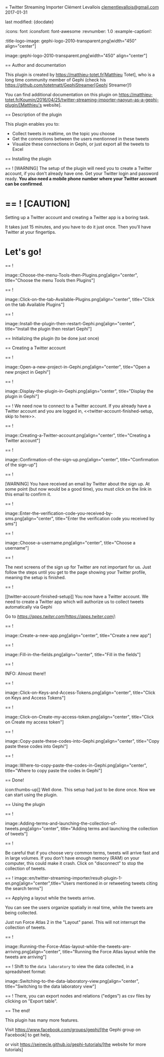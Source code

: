 =  Twitter Streaming Importer
Clément Levallois <clementlevallois@gmail.com>
2017-01-31

last modified: {docdate}

:icons: font
:iconsfont:   font-awesome
:revnumber: 1.0
:example-caption!:

:title-logo-image: gephi-logo-2010-transparent.png[width="450" align="center"]

image::gephi-logo-2010-transparent.png[width="450" align="center"]



== Author and documentation

This plugin is created by https://matthieu-totet.fr[Matthieu Totet], who is a long time community member of Gephi (check his https://github.com/totetmatt/GephiStreamer[Gephi Streamer]!)

You can find additional documentation on this plugin on https://matthieu-totet.fr/Koumin/2016/04/25/twitter-streaming-importer-naoyun-as-a-gephi-plugin/[Matthieu's website].

== Description of the plugin

This plugin enables you to:

*   Collect tweets in realtime, on the topic you choose
*   Get the connections between the users mentionned in these tweets
*   Visualize these connections in Gephi, or just export all the tweets to Excel


== Installing the plugin

== !
[WARNING]
The setup of the plugin will need you to create a Twitter account, if you don't already have one.
Get your Twitter login and password ready. **You also need a mobile phone number where your Twitter account can be confirmed**.

== !
[CAUTION]
====
Setting up a Twitter account and creating a Twitter app is a boring task.

It takes just 15 minutes, and you have to do it just once. Then you'll have Twitter at your fingertips.

Let's go!
====

== !

image::Choose-the-menu-Tools-then-Plugins.png[align="center", title="Choose the menu Tools then Plugins"]


== !

image::Click-on-the-tab-Available-Plugins.png[align="center", title="Click on the tab Available Plugins"]

== !

image::Install-the-plugin-then-restart-Gephi.png[align="center", title="Install the plugin then restart Gephi"]


== Initializing the plugin (to be done just once)

== Creating a Twitter account

== !

image::Open-a-new-project-in-Gephi.png[align="center", title="Open a new project in Gephi"]

== !

image::Display-the-plugin-in-Gephi.png[align="center", title="Display the plugin in Gephi"]

== !
We need now to connect to a Twitter account. If you already have a Twitter account and you are logged in, <<twitter-account-finished-setup, skip to here>>.

== !

image::Creating-a-Twitter-account.png[align="center", title="Creating a Twitter account"]

== !

image::Confirmation-of-the-sign-up.png[align="center", title="Confirmation of the sign-up"]

== !

[WARNING]
You have received an email by Twitter about the sign up. At some point (but now would be a good time), you must click on the link in this email to confirm it.


== !

image::Enter-the-verification-code-you-received-by-sms.png[align="center", title="Enter the verification code you received by sms"]


== !

image::Choose-a-username.png[align="center", title="Choose a username"]

== !

The next screens of the sign up for Twitter are not important for us.
Just follow the steps until you get to the page showing your Twitter profile, meaning the setup is finished.



== !

[[twitter-account-finished-setup]]
You now have a Twitter account.
We need to create a Twitter app which will authorize us to collect tweets automatically via Gephi

Go to *https://apps.twiter.com[https://apps.twiter.com]*:

== !

image::Create-a-new-app.png[align="center", title="Create a new app"]

== !

image::Fill-in-the-fields.png[align="center", title="Fill in the fields"]

== !

INFO: Almost there!!

== !

image::Click-on-Keys-and-Access-Tokens.png[align="center", title="Click on Keys and Access Tokens"]

== !

image::Click-on-Create-my-access-token.png[align="center", title="Click on Create my access token"]

== !

image::Copy-paste-these-codes-into-Gephi.png[align="center", title="Copy paste these codes into Gephi"]

== !

image::Where-to-copy-paste-the-codes-in-Gephi.png[align="center", title="Where to copy paste the codes in Gephi"]

== Done!

icon:thumbs-up[] Well done. This setup had just to be done once.
Now we can start using the plugin.


== Using the plugin

== !

image::Adding-terms-and-launching-the-collection-of-tweets.png[align="center", title="Adding terms and launching the collection of tweets"]

== !

Be careful that if you choose very common terms, tweets will arrive fast and in large volumes.
If you don't have enough memory (RAM) on your computer, this could make it crash.
Click on "disconnect" to stop the collection of tweets.


== !
image::en/twitter-streaming-importer/result-plugin-1-en.png[align="center",title="Users mentioned in or retweeting tweets citing the search terms"]


== Applying a layout while the tweets arrive.

You can see the users organize spatially in real time, while the tweets are being collected.

Just run Force Atlas 2 in the "Layout" panel. This will not interrupt the collection of tweets.

== !

image::Running-the-Force-Atlas-layout-while-the-tweets-are-arriving.png[align="center", title="Running the Force Atlas layout while the tweets are arriving"]

== !
Shift to the `data laboratory` to view the data collected, in a spreadsheet format:

image::Switching-to-the-data-laboratory-view.png[align="center", title="Switching to the data laboratory view"]

== !
There, you can export nodes and relations ("edges") as csv files by clicking on "Export table".


== The end!

This plugin has many more features.

Visit https://www.facebook.com/groups/gephi/[the Gephi group on Facebook] to get help,

or visit https://seinecle.github.io/gephi-tutorials/[the website for more tutorials]
